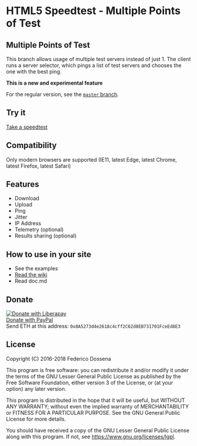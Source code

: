 # HTML5 Speedtest - Multiple Points of Test

## Multiple Points of Test
This branch allows usage of multiple test servers instead of just 1. The client runs a server selector, which pings a list of test servers and chooses the one with the best ping.

__This is a new and experimental feature__

For the regular version, see the [`master` branch](https://github.com/adolfintel/speedtest).

## Try it
[Take a speedtest](http://speedtest.fdossena.com/mpotdemo)

## Compatibility
Only modern browsers are supported (IE11, latest Edge, latest Chrome, latest Firefox, latest Safari)

## Features
* Download
* Upload
* Ping
* Jitter
* IP Address
* Telemetry (optional)
* Results sharing (optional)

## How to use in your site
* See the examples
* [Read the wiki](https://github.com/adolfintel/speedtest/wiki/Introduction-(MPOT))
* Read doc.md

## Donate
[![Donate with Liberapay](https://liberapay.com/assets/widgets/donate.svg)](https://liberapay.com/fdossena/donate)  
[Donate with PayPal](https://www.paypal.me/sineisochronic)  
Send ETH at this address: ```0x8A5273d4e2618c4cff2C62d8EB731701FceEd8E3```

## License
Copyright (C) 2016-2018 Federico Dossena

This program is free software: you can redistribute it and/or modify
it under the terms of the GNU Lesser General Public License as published by
the Free Software Foundation, either version 3 of the License, or
(at your option) any later version.

This program is distributed in the hope that it will be useful,
but WITHOUT ANY WARRANTY; without even the implied warranty of
MERCHANTABILITY or FITNESS FOR A PARTICULAR PURPOSE.  See the
GNU General Public License for more details.

You should have received a copy of the GNU Lesser General Public License
along with this program.  If not, see <https://www.gnu.org/licenses/lgpl>.
